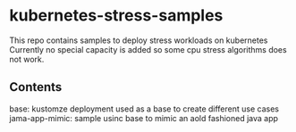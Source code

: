 # kubernetes-stress-samples

This repo contains samples to deploy stress workloads on kubernetes
Currently no special capacity is added so some cpu stress algorithms does not work.

## Contents

base: kustomze deployment used as a base to create different use cases
jama-app-mimic: sample usinc base to mimic an aold fashioned java app
